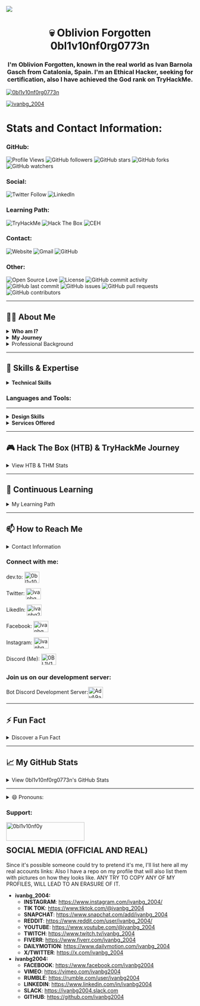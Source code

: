 <a href="https://ivan-vcard.xyz" target="_blank"><img src="https://i.ibb.co/85Wxjc2/image.png" /></a>
<h1 align="center">💀 Oblivion Forgotten 0bl1v10nf0rg0773n</h1>
<h3 align="center">I'm Oblivion Forgotten, known in the real world as Ivan Barnola Gasch from Catalonia, Spain. I'm an Ethical Hacker, seeking for certification, also I have achieved the God rank on TryHackMe.</h3>

<p align="left"> <a href="https://github.com/ryo-ma/github-profile-trophy"><img src="https://github-profile-trophy.vercel.app/?username=0bl1v10nf0rg0773n&theme=shadow_red" alt="0bl1v10nf0rg0773n" /></a> </p>

<p align="left"> <a href="https://twitter.com/ivanbg_2004" target="blank"><img src="https://img.shields.io/twitter/follow/ivanbg_2004?logo=twitter&style=for-the-badge" alt="ivanbg_2004" /></a> </p>

# Stats and Contact Information:

### GitHub:
![Profile Views](https://komarev.com/ghpvc/?username=0bl1v10nf0rg0773n&color=red)
![GitHub followers](https://img.shields.io/github/followers/0bl1v10nf0rg0773n?label=Follow&style=social)
![GitHub stars](https://img.shields.io/github/stars/0bl1v10nf0rg0773n?style=social)
![GitHub forks](https://img.shields.io/github/forks/0bl1v10nf0rg0773n/github-readme-stats?style=social)
![GitHub watchers](https://img.shields.io/github/watchers/0bl1v10nf0rg0773n/github-readme-stats?style=social)

### Social:
![Twitter Follow](https://img.shields.io/twitter/follow/ivanbg_2004?style=social)
![LinkedIn](https://img.shields.io/badge/-LinkedIn%20ivanbg%202004-blue?style=flat-square&logo=Linkedin&logoColor=white&link=https://www.linkedin.com/in/ivanbg2004/)

### Learning Path:
![TryHackMe](https://img.shields.io/badge/TryHackMe-[0xD]%20[God]-green?logo=tryhackme&logoColor=white)
![Hack The Box](https://img.shields.io/badge/Hack%20The%20Box-Hacker-green?logo=hackthebox&logoColor=white)
![CEH](https://img.shields.io/badge/CEH-Student-orange)

### Contact:
![Website](https://img.shields.io/badge/Website-ivan%20vcard-brightgreen?style=flat-square&logo=google-chrome&logoColor=white&link=https://ivan-vcard.xyz)
![Gmail](https://img.shields.io/badge/Gmail-contact%40ivan%20vcard.xyz-red?style=flat-square&logo=gmail&logoColor=white)
![GitHub](https://img.shields.io/github/last-commit/0bl1v10nf0rg0773n/github-readme-stats)

### Other:
![Open Source Love](https://badges.frapsoft.com/os/v1/open-source.svg?v=103)
![License](https://img.shields.io/github/license/0bl1v10nf0rg0773n/github-readme-stats)
![GitHub commit activity](https://img.shields.io/github/commit-activity/m/0bl1v10nf0rg0773n/github-readme-stats)
![GitHub last commit](https://img.shields.io/github/last-commit/0bl1v10nf0rg0773n/github-readme-stats)
![GitHub issues](https://img.shields.io/github/issues/0bl1v10nf0rg0773n/github-readme-stats)
![GitHub pull requests](https://img.shields.io/github/issues-pr/0bl1v10nf0rg0773n/github-readme-stats)
![GitHub contributors](https://img.shields.io/github/contributors/0bl1v10nf0rg0773n/github-readme-stats)

---

## 🧑‍💻 About Me

<details>
  <summary><strong>Who am I?</strong></summary>
  <p>I'm <strong>Oblivion Forgotten</strong>, known in the real world as Ivan Barnola Gasch from Catalonia, Spain. I have achieved the God rank on TryHackMe and Hacker rank on Hack The Box.</p>
</details>

<details>
  <summary><strong>My Journey</strong></summary>
  <p>
    <strong>🌍 Fluent in Catalan, English, and Spanish.</strong><br>
    <strong>🌱 Currently pursuing the <em>Certified Ethical Hacker (CEH)</em> certification.</strong><br>
    <strong>🕵️ Engaged in THM, HTB challenges and self-learning study for over 7 years.</strong><br>
    <strong>⚔️ Active participant in TryHackMe, KOTH challenges and more.</strong>
  </p>
</details>

<details>
  <summary>
    Professional Background</strong></summary>
  <p>
    <strong>🖥️ Network administrator in educational institutions.</strong><br>
    <strong>🔒 Specializing in network security, device management, and network mapping.</strong>
  </p>
</details>

---

## 🚀 Skills & Expertise

<details>
  <summary><strong>Technical Skills</strong></summary>
  <p>
    <strong>HTML:</strong> ██████████ 100%<br>
    <strong>CSS:</strong> ██████████ 90%<br>
    <strong>JavaScript:</strong> ████████ 75%<br>
    <strong>PHP:</strong> █████████ 80%<br>
    <strong>Network Setups:</strong> █████████ 90%
  </p>
</details>

<h3 align="left">Languages and Tools:</h3>
<p align="left"> <!-- Add your icons and links here -->
</p>

---

<details>
  <summary><strong>Design Skills</strong></summary>
  <p><br>
    <strong>Photoshop:</strong> Image editing and logo creation.<br><br>
    <strong>After Effects:</strong> Video editing.<br><br>
    <strong>Adobe Premiere:</strong> Professional video editing for advertisements.<br><br>
  </p>
</details>

<details>
  <summary><strong>Services Offered</strong></summary>
  <p><br>
    <strong>Computer Repair and Assembly:</strong> Assisting in assembly or repair with a focus on learning.<br><br>
    <strong>Network Mapping:</strong> Providing comprehensive network maps and documentation for companies.<br><br>
    <strong>Web Development:</strong> Basic website creation using HTML, CSS, JS, or WordPress with database setup.<br><br>
  </p>
</details>

---

## 🎮 Hack The Box (HTB) & TryHackMe Journey

<details>
  <summary>View HTB & THM Stats</summary>
  
  [ ![HTB Stats](https://www.hackthebox.eu/badge/image/1815479)](https://www.hackthebox.eu/home/users/profile/42767)
  ![THM Stats](https://tryhackme-badges.s3.amazonaws.com/0BL1V10NF0RG0773.png)
</details>

---

## 🌱 Continuous Learning

<details>
  <summary>My Learning Path</summary>
  
  <div style="border: 1px solid #ddd; border-radius: 5px; padding: 10px; margin-bottom: 10px;">
    <a href="https://ivan-vcard.xyz/?page_id=1616"><img src="https://ivan-vcard.xyz/wp-content/uploads/2024/04/ibg.jpg" style="max-width: 100%; border-radius: 5px;"></a>
    <p style="margin-top: 10px;">
      As a cybersecurity enthusiast, I am deeply committed to continuous learning and professional development. Here's how I approach my learning journey:
      <ul>
        <li><strong>Certifications:</strong> I actively pursue industry-recognized certifications to deepen my expertise and validate my skills. Currently, I am working towards achieving the Certified Ethical Hacker (CEH) certification to enhance my knowledge of ethical hacking practices and techniques.</li>
        <li><strong>Online Platforms:</strong> I regularly engage with online learning platforms such as TryHackMe, Hack The Box, and others to participate in challenges, complete labs, and learn from real-world scenarios.</li>
        <li><strong>Community Engagement:</strong> I actively participate in cybersecurity communities, forums, and online discussions to exchange knowledge, share experiences, and stay updated on the latest trends and developments in the field.</li>
        <li><strong>Reading and Research:</strong> I devote time to reading cybersecurity blogs, articles, whitepapers, and research papers to explore new concepts, methodologies, and best practices.</li>
        <li><strong>Hands-On Projects:</strong> I continuously challenge myself with hands-on projects, experiments, and practical exercises to apply theoretical concepts in real-world scenarios.</li>
      </ul>
      Overall, my learning path is characterized by curiosity, dedication, and a growth mindset. I believe that continuous learning is essential for staying relevant and effective in the dynamic field of cybersecurity, and I am committed to embracing lifelong learning as a cornerstone of my professional journey.
    </p>
  </div>
</details>

---

## 📫 How to Reach Me

<details>
  <summary>Contact Information</summary>
  
  - **Website:** [Visit My Website](https://ivan-vcard.xyz)
  - **LinkedIn:** [Connect on LinkedIn](https://www.linkedin.com/in/ivanbg2004/)
  - **Email:** [contact@ivan-vcard.xyz](mailto:contact@ivan-vcard.xyz)
  - **Twitter:** [Follow me on Twitter](https://twitter.com/ivanbg_2004)
</details>

<h3 align="left">Connect with me:</h3>
<p align="left">
dev.to: <a href="https://dev.to/0bl1v10nf0rg0773n" target="blank"><img align="center" src="https://raw.githubusercontent.com/rahuldkjain/github-profile-readme-generator/master/src/images/icons/Social/devto.svg" alt="0bl1v10nf0rg0773n" height="30" width="40" /></a> <br>
  
Twitter: <a href="https://twitter.com/ivanbg_2004" target="blank"><img align="center" src="https://raw.githubusercontent.com/rahuldkjain/github-profile-readme-generator/master/src/images/icons/Social/twitter.svg" alt="ivanbg_2004" height="30" width="40" /></a><br>

LikedIn: <a href="https://linkedin.com/in/ivanbg2004" target="blank"><img align="center" src="https://raw.githubusercontent.com/rahuldkjain/github-profile-readme-generator/master/src/images/icons/Social/linked-in-alt.svg" alt="ivanbg2004" height="30" width="40" /></a> <br>

Facebook: <a href="https://fb.com/ivanbg_2004" target="blank"><img align="center" src="https://raw.githubusercontent.com/rahuldkjain/github-profile-readme-generator/master/src/images/icons/Social/facebook.svg" alt="ivanbg_2004" height="30" width="40" /></a> <br>

Instagram: <a href="https://instagram.com/ivanbg_2004" target="blank"><img align="center" src="https://raw.githubusercontent.com/rahuldkjain/github-profile-readme-generator/master/src/images/icons/Social/instagram.svg" alt="ivanbg_2004" height="30" width="40" /></a> <br>

Discord (Me): <a href="https://discord.com/users/522961901890830336" target="blank"><img align="center" src="https://raw.githubusercontent.com/rahuldkjain/github-profile-readme-generator/master/src/images/icons/Social/discord.svg" alt="0BL1V10N" height="30" width="40" /></a>

<h3 align="left">Join us on our development server:</h3>

Bot Discord Development Server:<a href="https://discord.gg/AdvA9aejPa" target="blank"><img align="center" src="https://raw.githubusercontent.com/rahuldkjain/github-profile-readme-generator/master/src/images/icons/Social/discord.svg" alt="AdvA9aejPa" height="30" width="40" /></a>
</p>

---

## ⚡ Fun Fact

<details>
  <summary>Discover a Fun Fact</summary>
  
  Did you know? I once solved a cybersecurity challenge by thinking like a hacker and creatively bypassing security measures. I enjoy exploring new cybersecurity developments and devising innovative solutions to intricate security challenges.
</details>

---

## 📈 My GitHub Stats
<details>
  <summary>View 0bl1v10nf0rg0773n's GitHub Stats</summary>
  
  <p>
    <img src="https://github-readme-stats.vercel.app/api?username=0bl1v10nf0rg0773n&show_icons=true&theme=shadow_red" alt="0bl1v10nf0rg0773n's GitHub Stats" style="max-width: 100%;">
  </p>
  
  <p>
    <img src="https://github-readme-stats.vercel.app/api/top-langs/?username=0bl1v10nf0rg0773n&layout=compact&theme=shadow_red" alt="0bl1v10nf0rg0773n's Top Langs" style="max-width: 100%;">
  </p>
  
  <p>
    <img src="https://github-profile-trophy.vercel.app/?username=0bl1v10nf0rg0773n&theme=shadow_red" alt="0bl1v10nf0rg0773n's GitHub Trophies" style="max-width: 100%;">
  </p>
  
  <!-- Additional GitHub Stats -->
  
  <p>
    <img src="https://github-readme-streak-stats.herokuapp.com/?user=0bl1v10nf0rg0773n&theme=shadow_red" alt="0bl1v10nf0rg0773n's GitHub Contributions" style="max-width: 100%;">
  </p>

</details>

---

<details>
  <summary>😄 Pronouns:</summary>
  
  Identifying and respecting pronouns is essential for fostering inclusivity and respect in our interactions. Here are my pronouns:

  - **He/Him:** These are the pronouns I use to refer to myself.
</details>

<h3 align="left">Support:</h3>
<p><a href="https://buymeacoffee.com/ivanbg_2004"> <img align="left" src="https://cdn.buymeacoffee.com/buttons/v2/default-yellow.png" height="50" width="210" alt="0bl1v10nf0y" /></a></p><br><br>

<h2>SOCIAL MEDIA (OFFICIAL AND REAL)</h2>
<p>Since it's possible someone could try to pretend it's me, I'll list here all my real accounts links: Also I have a repo on my profile that will also list them with pictures on how they looks like. ANY TRY TO COPY ANY OF MY PROFILES, WILL LEAD TO AN ERASURE OF IT.</p>

<ul>
  <li><strong>ivanbg_2004:</strong>
    <ul>
      <li><strong>INSTAGRAM</strong>: <a href="https://www.instagram.com/ivanbg_2004/">https://www.instagram.com/ivanbg_2004/</a></li>
      <li><strong>TIK TOK</strong>: <a href="https://www.tiktok.com/@ivanbg_2004">https://www.tiktok.com/@ivanbg_2004</a></li>
      <li><strong>SNAPCHAT</strong>: <a href="https://www.snapchat.com/add/ivanbg_2004">https://www.snapchat.com/add/ivanbg_2004</a></li>
      <li><strong>REDDIT</strong>: <a href="https://www.reddit.com/user/ivanbg_2004/">https://www.reddit.com/user/ivanbg_2004/</a></li>
      <li><strong>YOUTUBE</strong>: <a href="https://www.youtube.com/@ivanbg_2004">https://www.youtube.com/@ivanbg_2004</a></li>
      <li><strong>TWITCH</strong>: <a href="https://www.twitch.tv/ivanbg_2004">https://www.twitch.tv/ivanbg_2004</a></li>
      <li><strong>FIVERR</strong>: <a href="https://www.fiverr.com/ivanbg_2004">https://www.fiverr.com/ivanbg_2004</a></li>
      <li><strong>DAILYMOTION</strong>: <a href="https://www.dailymotion.com/ivanbg_2004">https://www.dailymotion.com/ivanbg_2004</a></li>
      <li><strong>X/TWITTER</strong>: <a href="https://x.com/ivanbg_2004">https://x.com/ivanbg_2004</a></li>
    </ul>
  </li>
  <li><strong>ivanbg2004:</strong>
    <ul>
      <li><strong>FACEBOOK</strong>: <a href="https://www.facebook.com/ivanbg2004">https://www.facebook.com/ivanbg2004</a></li>
      <li><strong>VIMEO</strong>: <a href="https://vimeo.com/ivanbg2004">https://vimeo.com/ivanbg2004</a></li>
      <li><strong>RUMBLE</strong>: <a href="https://rumble.com/user/ivanbg2004">https://rumble.com/user/ivanbg2004</a></li>
      <li><strong>LINKEDIN</strong>: <a href="https://www.linkedin.com/in/ivanbg2004">https://www.linkedin.com/in/ivanbg2004</a></li>
      <li><strong>SLACK</strong>: <a href="https://ivanbg2004.slack.com">https://ivanbg2004.slack.com</a></li>
      <li><strong>GITHUB</strong>: <a href="https://github.com/ivanbg2004">https://github.com/ivanbg2004</a></li>
    </ul>
  </li>
</ul>
